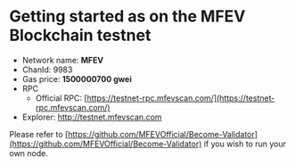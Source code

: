 # Getting started as on the MFEV Blockchain testnet

* Network name: **MFEV**
* ChanId: 9983
* Gas price: **1500000700 gwei**
* RPC
  * Official RPC: [https://testnet-rpc.mfevscan.com/](https://testnet-rpc.mfevscan.com/)​
* Explorer: [http](https://mfevscan.com/)[://testnet.mfevscan.com](https://testnet.mfevscan.com)

Please refer to [https://github.com/MFEVOfficial/Become-Validator](https://github.com/MFEVOfficial/Become-Validator) if you wish to run your own node.
